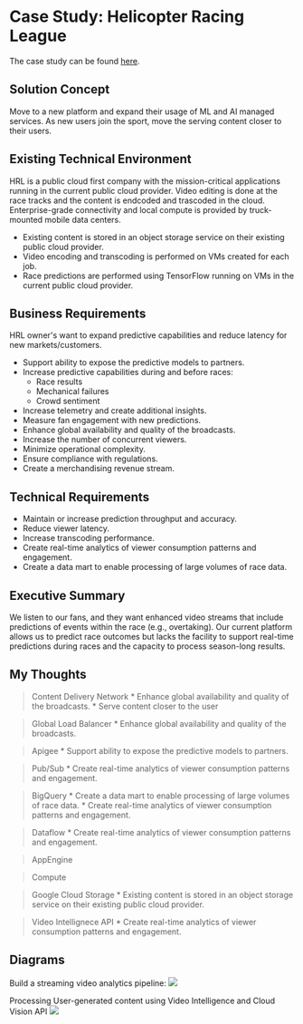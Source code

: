 # Case Study: Helicopter Racing League

The case study can be found [here](https://services.google.com/fh/files/blogs/master_case_study_helicopter_racing_league.pdf).

## Solution Concept

Move to a new platform and expand their usage of ML and AI managed services. As new users join the sport, move the serving content closer to their users.

## Existing Technical Environment

HRL is a public cloud first company with the mission-critical applications running in the current public cloud provider. Video editing is done at the race tracks and the content is endcoded and trascoded in the cloud. Enterprise-grade connectivity and local compute is provided by truck-mounted mobile data centers.

* Existing content is stored in an object storage service on their existing public cloud
provider.
* Video encoding and transcoding is performed on VMs created for each job.
* Race predictions are performed using TensorFlow running on VMs in the current
public cloud provider.

## Business Requirements

HRL owner's want to expand predictive capabilities and reduce latency for new markets/customers.

* Support ability to expose the predictive models to partners.
* Increase predictive capabilities during and before races:
    * Race results
    * Mechanical failures
    * Crowd sentiment
* Increase telemetry and create additional insights.
* Measure fan engagement with new predictions.
* Enhance global availability and quality of the broadcasts.
* Increase the number of concurrent viewers.
* Minimize operational complexity.
* Ensure compliance with regulations.
* Create a merchandising revenue stream.

## Technical Requirements

* Maintain or increase prediction throughput and accuracy.
* Reduce viewer latency.
* Increase transcoding performance.
* Create real-time analytics of viewer consumption patterns and engagement.
* Create a data mart to enable processing of large volumes of race data.

## Executive Summary

We listen to our fans, and they want enhanced video streams that include predictions of events within the race (e.g., overtaking). Our current platform allows us to predict race outcomes but lacks the facility to support real-time predictions during races and the capacity to process season-long results.

## My Thoughts

> Content Delivery Network
    * Enhance global availability and quality of the broadcasts.
    * Serve content closer to the user


> Global Load Balancer
    * Enhance global availability and quality of the broadcasts.


> Apigee
    * Support ability to expose the predictive models to partners.


> Pub/Sub
    * Create real-time analytics of viewer consumption patterns and engagement.


> BigQuery
    * Create a data mart to enable processing of large volumes of race data.
    * Create real-time analytics of viewer consumption patterns and engagement.


> Dataflow
    * Create real-time analytics of viewer consumption patterns and engagement.


> AppEngine


> Compute

> Google Cloud Storage
    * Existing content is stored in an object storage service on their existing public cloud provider.

> Video Intellignece API
    * Create real-time analytics of viewer consumption patterns and engagement.



## Diagrams
Build a streaming video analytics pipeline:
![](https://cloud.google.com/architecture/images/build-streaming-video-analytics-pipeline-01.svg)

Processing User-generated content using Video Intelligence and Cloud Vision API
![](https://cloud.google.com/architecture/images/processing-architecture.svg)
